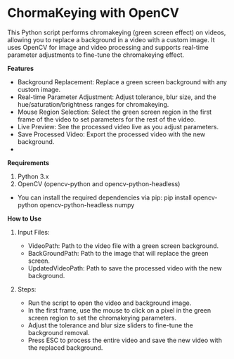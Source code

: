 # ChormaKeying with OpenCV

This Python script performs chromakeying (green screen effect) on videos, allowing you to replace a background in a video with a custom image. It uses OpenCV for image and video processing and supports real-time parameter adjustments to fine-tune the chromakeying effect.

**Features**
- Background Replacement: Replace a green screen background with any custom image.
- Real-time Parameter Adjustment: Adjust tolerance, blur size, and the hue/saturation/brightness ranges for chromakeying.
- Mouse Region Selection: Select the green screen region in the first frame of the video to set parameters for the rest of the video.
- Live Preview: See the processed video live as you adjust parameters.
- Save Processed Video: Export the processed video with the new background.
- 
**Requirements**
1. Python 3.x
2. OpenCV (opencv-python and opencv-python-headless)
- You can install the required dependencies via pip:
      pip install opencv-python opencv-python-headless numpy
  
**How to Use**
1. Input Files:
   - VideoPath: Path to the video file with a green screen background.
   - BackGroundPath: Path to the image that will replace the green screen.
   - UpdatedVideoPath: Path to save the processed video with the new background.
  
2. Steps:
   - Run the script to open the video and background image.
   - In the first frame, use the mouse to click on a pixel in the green screen region to set the chromakeying parameters.
   - Adjust the tolerance and blur size sliders to fine-tune the background removal.
   - Press ESC to process the entire video and save the new video with the replaced background.


